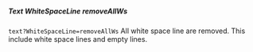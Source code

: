 ##### Text WhiteSpaceLine removeAllWs

`text?WhiteSpaceLine=removeAllWs` All white space line are removed.
This include white space lines and empty lines.  